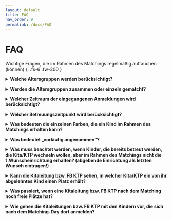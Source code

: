 ```yaml
---
layout: default
title: FAQ
nav_order: 9
permalink: /docs/FAQ
---
```


# FAQ

Wichtige Fragen, die im Rahmen des Matchings regelmäßig auftauchen (können)
{: .fs-6 .fw-300 }


<details>
    <summary><b>Welche Altersgruppen werden berücksichtigt?</b></summary>
    Zu empfehlen ist eine Differenzierung nach dem jeweils geltenden Gesetz. In Nordrhein-Westfalen beispielsweise sind es gemäß dem Kinderbildungsgesetz unter 2-jährige, 2-jährige und über 3-Jährige. 
</details>
<p> </p>
<details>
    <summary><b>Werden die Altersgruppen zusammen oder einzeln gematcht?</b></summary>
    Wir empfehlen jede Altersgruppe einzeln zu matchen. Dies erleichtert das Verfahren für alle Beteiligten. 
</details>
<p> </p>
<details>
    <summary><b>Welcher Zeitraum der eingegangenen Anmeldungen wird berücksichtigt?</b></summary>
    Wir empfehlen einen Stichtag zu kommunizieren, bis zu dem die Vormerkungen der Eltern eingehen müssen, um für die Vergabe in diesem Jahr berücksichtigt zu werden.
</details>
<p> </p>
<details>
    <summary><b>Welcher Betreuungszeitpunkt wird berücksichtigt?</b></summary>
    Die Eltern geben einen gewünschten Betreuungsbeginn an. Die Kommune legt dann fest, welcher Zeitraum für die aktuelle Vergabe berücksichtigt werden soll. Beispielsweise bis Dezember. 
</details>
<p> </p>
<details>
    <summary><b>Was bedeuten die einzelnen Farben, die ein Kind im Rahmen des Matchings erhalten kann?</b></summary>
    Falls ein Kind nach einer Matching-Runde “grün” hinterlegt ist, bedeutet das, dass das Kind das Angebot endgültig angenommen hat. In diesem Fall bleibt das Kind im Laufe der weiteren Matching-Runden bei der Einrichtung und sagt keiner anderen Kita zu.
    
    Falls ein Kind nach einer Matching-Runde “blau” hinterlegt ist, bedeutet das, dass das Kind das Angebot vorläufig angenommen hat, aber noch nicht endgültig. Es kann sein, dass das Kind in einer der nächsten Runden ein Angebot von seiner Erstwunscheinrichtung erhält. 

    Falls ein Kind “rot” hinterlegt ist, bedeutet das, dass die Einrichtung dem Kind aktuell kein Angebot machen kann. Entweder hat die Einrichtung nämlich keine Kapazität (mehr), um dem Kind ein Angebot zu machen, oder das Kind hat ein Angebot einer Kita, zu der das Kind lieber gehen würde, erhalten. 
</details>
<p> </p>
<details>
    <summary><b>Was bedeutet „vorläufig angenommen"?</b></summary>
    Im Zuge des Matchings kann es sein, dass ein Kind das Angebot einer Einrichtung “vorläufig angenommen" hat. In diesem Fall kann es sein, dass das Kind in einer der nächsten Runden ein Angebot von einer höher präferierten Wunscheinrichtung erhält. 
</details>
<p> </p>
<details>
    <summary><b>Was muss beachtet werden, wenn Kinder, die bereits betreut werden, die Kita/KTP wechseln wollen, aber im Rahmen des Matchings nicht die 1.Wunscheinrichtung erhalten? (abgebende Einrichtung als letzten Wunsch eintragen!)</b></summary>
    Im Fall eines Wechselwunsches kann der Name der abgebenden Einrichtung als letztgenannte Wunscheinrichtung eingetragen werden. Dies führt in der Regel dazu, dass das Wechselkind nicht den Betreuungsplatz verliert.  
</details>
<p> </p>
<details>
    <summary><b>Kann die Kitaleitung bzw. FB KTP sehen, in welcher Kita/KTP ein von ihr abgelehntes Kind einen Platz erhält?</b></summary>
    Nach dem Matching-Day besteht die Möglichkeit für das Jugendamt, einen Datenexport mit den versorgten und unversorgten Kindern zu generieren. Inwiefern die Kitaleitungen die Infos erhalten, obliegt dem jeweiligen Jugendamt.  
</details>
<p> </p>
<details>
    <summary><b>Was passiert, wenn eine Kitaleitung bzw. FB KTP nach dem Matching noch freie Plätze hat?</b></summary>
    Da das Matching “intern” erfolgt und die Eltern erstmal nicht informiert werden, ist die tatsächliche Vergabe (Zu-/Absage) zwingend erforderlich. Sofern es in diesem Zuge noch unversorgte Kinder gibt, können sich diese in den Einrichtungen mit freien Plätzen melden. 
</details>
<p> </p>
<details>
    <summary><b>Wie gehen die Kitaleitungen bzw. FB KTP mit den Kindern vor, die sich nach dem Matching-Day dort anmelden?</b></summary>
    Dies ist abhängig von dem Vorgehen in den einzelnen Kommunen. Falls das Matching beispielsweise nur einmal im Jahr für die Hauptvergabe zum 1. August des neuen Kitajahres erfolgt, sind die Kinder, die sich nach dem Matching-Day anmelden, wie unterjährige Anmeldungen zu betrachten. 
</details>

